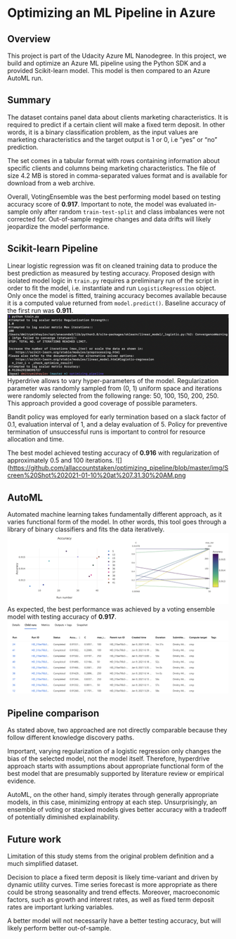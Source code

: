 # Optimizing an ML Pipeline in Azure

## Overview
This project is part of the Udacity Azure ML Nanodegree.
In this project, we build and optimize an Azure ML pipeline using the Python SDK and a provided Scikit-learn model.
This model is then compared to an Azure AutoML run.

## Summary
The dataset contains panel data about clients marketing characteristics. It is required to predict if a certain client will make a fixed term deposit. In other words, it is a binary classification problem, as the input values are marketing characteristics and the target output is 1 or 0, i.e “yes” or “no” prediction. 

The set comes in a tabular format with rows containing information about specific clients and columns being marketing characteristics. The file of size 4.2 MB is stored in comma-separated values format and is available for download from a web archive.

Overall, VotingEnsemble was the best performing model based on testing accuracy score of  **0.917**. Important to note, the model was evaluated in-sample only after random `train-test-split` and class imbalances were not corrected for. Out-of-sample regime changes and data drifts will likely jeopardize the model performance. 


## Scikit-learn Pipeline
Linear logistic regression was fit on cleaned training data to produce the best prediction as measured by testing accuracy. Proposed design with isolated model logic in `train.py` requires a preliminary run of the script in order to fit the model, i.e. instantiate and run `LogisticRegression` object. Only once the model is fitted, training accuracy becomes available because it is a computed value returned from `model.predict()`. Baseline accuracy of the first run was **0.911**.
![](https://github.com/allaccountstaken/optimizing_pipeline/blob/master/img/Screen%20Shot%202021-01-10%20at%207.31.00%20AM.png)
Hyperdrive allows to vary hyper-parameters of the model. Regularization parameter was randomly sampled from (0, 1) uniform space and iterations were randomly selected from the following range: 50, 100, 150, 200, 250. This approach provided a good coverage of possible parameters.

Bandit policy was employed for early termination based on a slack factor of 0.1, evaluation interval of 1, and a delay evaluation of 5. Policy for preventive termination of unsuccessful runs is important to control for resource allocation and time.

The best model achieved testing accuracy of **0.916** with regularization of approximately 0.5 and 100 iterations.
![](https://github.com/allaccountstaken/optimizing_pipeline/blob/master/img/Screen%20Shot%202021-01-10%20at%207.31.30%20AM.png

## AutoML
Automated machine learning takes fundamentally different approach, as it varies functional form of the model. In other words, this tool goes through a library of binary classifiers and fits the data iteratively. 
![](https://github.com/allaccountstaken/optimizing_pipeline/blob/master/img/Screen%20Shot%202021-01-09%20at%208.04.01%20PM.png)
As expected, the best performance was achieved by a voting ensemble model with testing accuracy of **0.917**.
![](https://github.com/allaccountstaken/optimizing_pipeline/blob/master/img/Screen%20Shot%202021-01-09%20at%208.04.23%20PM.png)
## Pipeline comparison
As stated above, two approached are not directly comparable because they follow different knowledge discovery paths. 

Important, varying regularization of a logistic regression only changes the bias of the selected model, not the model itself. Therefore, hyperdrive approach starts with assumptions about appropriate functional form of the best model that are presumably supported by literature review or empirical evidence. 

AutoML, on the other hand, simply iterates through generally appropriate models, in this case, minimizing entropy at each step. Unsurprisingly, an ensemble of voting or stacked models gives better accuracy with a tradeoff of potentially diminished explainability. 


## Future work
Limitation of this study stems from the original problem definition and a much simplified dataset. 

Decision to place a fixed term deposit is likely time-variant and driven by dynamic utility curves. Time series forecast is more appropriate as there could be strong seasonality and trend effects. Moreover, macroeconomic factors, such as growth and interest rates, as well as fixed term deposit rates are important lurking variables. 

A better model will not necessarily have a better testing accuracy, but will likely perform better out-of-sample. 
